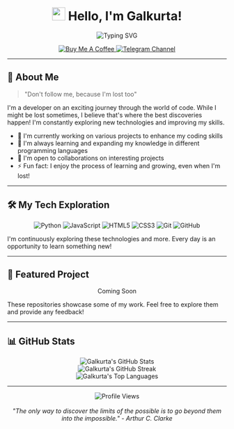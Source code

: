 <h1 align="center">
<img src="https://media.giphy.com/media/hvRJCLFzcasrR4ia7z/giphy.gif" width="30px"/> 
  Hello, I'm Galkurta!
</h1>

<div align="center">
<img src="https://readme-typing-svg.herokuapp.com?font=Fira+Code&pause=1000&color=2E8B57&width=435&lines=Passionate+Developer;Always+learning+new+things;Don't+follow+me%2C+I'm+lost+too!" alt="Typing SVG" />
</div>

<p align="center">
  <a href="https://saweria.co/Galkurta" target="_blank">
    <img src="https://img.shields.io/badge/Buy%20Me%20a%20Coffee-ffdd00?style=flat-square&logo=buy-me-a-coffee&logoColor=black" alt="Buy Me A Coffee">
  </a>
  <a href="https://t.me/galkurtarchive" target="_blank">
    <img src="https://img.shields.io/badge/Telegram-2CA5E0?style=flat-square&logo=telegram&logoColor=white" alt="Telegram Channel">
  </a>
</p>

---

## 🚀 About Me

> "Don't follow me, because I'm lost too"

I'm a developer on an exciting journey through the world of code. While I might be lost sometimes, I believe that's where the best discoveries happen! I'm constantly exploring new technologies and improving my skills.

- 🔭 I'm currently working on various projects to enhance my coding skills
- 🌱 I'm always learning and expanding my knowledge in different programming languages
- 👯 I'm open to collaborations on interesting projects
- ⚡ Fun fact: I enjoy the process of learning and growing, even when I'm lost!

---

## 🛠️ My Tech Exploration

<div align="center">

![Python](https://img.shields.io/badge/-Python-black?style=flat-square&logo=Python)
![JavaScript](https://img.shields.io/badge/-JavaScript-black?style=flat-square&logo=javascript)
![HTML5](https://img.shields.io/badge/-HTML5-E34F26?style=flat-square&logo=html5&logoColor=white)
![CSS3](https://img.shields.io/badge/-CSS3-1572B6?style=flat-square&logo=css3)
![Git](https://img.shields.io/badge/-Git-black?style=flat-square&logo=git)
![GitHub](https://img.shields.io/badge/-GitHub-181717?style=flat-square&logo=github)

</div>

I'm continuously exploring these technologies and more. Every day is an opportunity to learn something new!

---

## 🌟 Featured Project

<div align="center">

Coming Soon

</div>

These repositories showcase some of my work. Feel free to explore them and provide any feedback!

---

## 📊 GitHub Stats

<div align="center">
  <img src="https://github-readme-stats.vercel.app/api?username=Galkurta&show_icons=true&count_private=true&theme=vue" alt="Galkurta's GitHub Stats" />
</div>

<div align="center">
  <img src="https://github-readme-streak-stats.herokuapp.com/?user=Galkurta&theme=vue" alt="Galkurta's GitHub Streak" />
</div>

<div align="center">
  <img src="https://github-readme-stats.vercel.app/api/top-langs/?username=Galkurta&layout=compact&theme=vue" alt="Galkurta's Top Languages" />
</div>

---

<div align="center">
  <img src="https://komarev.com/ghpvc/?username=Galkurta&color=brightgreen" alt="Profile Views" />
  <br><br>
  <i>"The only way to discover the limits of the possible is to go beyond them into the impossible." - Arthur C. Clarke</i>
</div>
